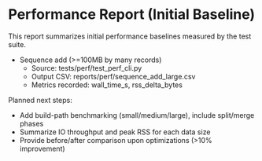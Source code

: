 # Performance Report (Initial Baseline)

This report summarizes initial performance baselines measured by the test suite.

- Sequence add (>=100MB by many records)
  - Source: tests/perf/test_perf_cli.py
  - Output CSV: reports/perf/sequence_add_large.csv
  - Metrics recorded: wall_time_s, rss_delta_bytes

Planned next steps:
- Add build-path benchmarking (small/medium/large), include split/merge phases
- Summarize IO throughput and peak RSS for each data size
- Provide before/after comparison upon optimizations (>10% improvement)